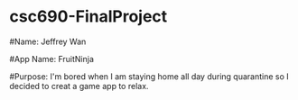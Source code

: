 # csc690-FinalProject

#Name: Jeffrey Wan

#App Name: FruitNinja

#Purpose: I'm bored when I am staying home all day during quarantine so I decided to creat a game app to relax.
